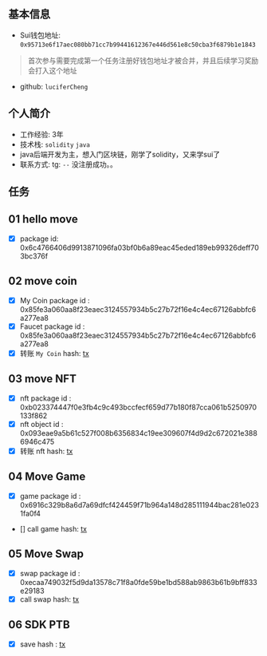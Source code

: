 ## 基本信息
- Sui钱包地址: `0x95713e6f17aec080bb71cc7b99441612367e446d561e8c50cba3f6879b1e1843`
> 首次参与需要完成第一个任务注册好钱包地址才被合并，并且后续学习奖励会打入这个地址
- github: `luciferCheng`

## 个人简介
- 工作经验: 3年
- 技术栈: `solidity` `java`
- java后端开发为主，想入门区块链，刚学了solidity，又来学sui了
- 联系方式: tg: `--` 没注册成功。。

## 任务

##   01 hello move  
- [x] package id: 0x6c4766406d9913871096fa03bf0b6a89eac45eded189eb99326deff703bc376f

##   02 move coin
- [x] My Coin package id : 0x85fe3a060aa8f23eaec3124557934b5c27b72f16e4c4ec67126abbfc6a277ea8
- [x] Faucet package id : 0x85fe3a060aa8f23eaec3124557934b5c27b72f16e4c4ec67126abbfc6a277ea8
- [x] 转账 `My Coin` hash: [tx](https://testnet.suivision.xyz/txblock/ByYeA8uR3b2Z9s9wUxqb5rRrgsmQ3Vu7o19jFdPBUkJ7)

##   03 move NFT
- [x] nft package id : 0xb023374447f0e3fb4c9c493bccfecf659d77b180f87cca061b5250970133f862
- [x] nft object id : 0x093eae9a5b61c527f008b6356834c19ee309607f4d9d2c672021e3886946c475
- [x] 转账 nft  hash: [tx](https://testnet.suivision.xyz/txblock/HmFMKsXgHLfiNKEeeTQ6bfj6tpt81H6qyQRdanNWP85r)

##   04 Move Game
- [x] game package id : 0x6916c329b8a6d7a69dfcf424459f71b964a148d285111944bac281e0231fa0f4
- [] call game hash: [tx](https://testnet.suivision.xyz/txblock/3Hb6TH61EL63134QVJ69K3RjowDxiY8rj7P4VvRa3dis)

##   05 Move Swap
- [x] swap package id : 0xecaa749032f5d9da13578c71f8a0fde59be1bd588ab9863b61b9bff833e29183
- [x] call swap hash: [tx](https://testnet.suivision.xyz/txblock/AZApkbsMaGjbi76AvUXo3WqquniLW7SXxKHBaDZMnoaK)

##   06 SDK PTB
- [x] save hash : [tx](https://suivision.xyz/txblock/8uRZi2Sct22sH7EMdLo2H9N4higPQ1eRRyPzFJ1kH348)
